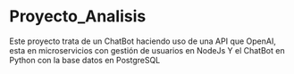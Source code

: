 # Proyecto_Analisis
Este proyecto trata de un ChatBot haciendo uso de una API que OpenAI, esta en microservicios con gestión de usuarios en NodeJs Y el ChatBot en Python con la base datos en PostgreSQL
